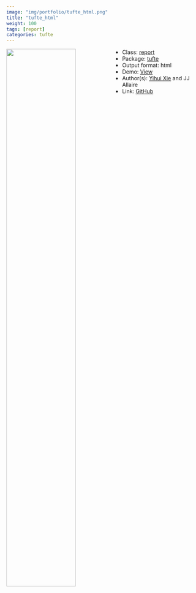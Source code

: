 ```yaml
---
image: "img/portfolio/tufte_html.png"
title: "tufte_html"
weight: 100
tags: [report]
categories: tufte
---
```




<!--more-->

<img class = "jf-image-shadow" src="../../img/portfolio/tufte_html.png" style="display: block; margin: auto;" width="60%"  align="left">

- Class: [report](../../tags/report)
- Package: [tufte](tufte)
- Output format: html
- Demo: [View](https://rstudio.github.io/tufte/)
- Author(s): [Yihui Xie](https://yihui.org/) and JJ Allaire
- Link: [GitHub](https://github.com/rstudio/tufte)


